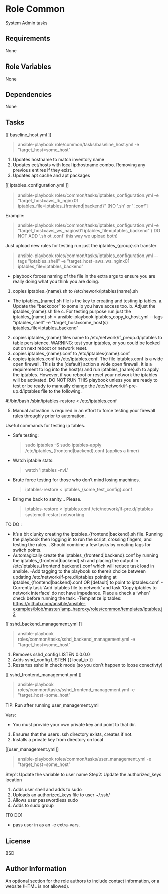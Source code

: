 ﻿Role Common
=========

System Admin tasks

Requirements
------------

None

Role Variables
--------------

None

Dependencies
------------

None

Tasks
----------------
 [[ baseline_host.yml ]]
> ansible-playbook role/common/tasks/baseline_host.yml -e "target_host=some_host"

1. Updates hostname to match inventory name
2. Updates ect/hosts with local ip:hostname combo. Removing any previous entires if they exist.
3. Updates apt cache and apt packages


[[  iptables_configuration.yml ]]
> ansible-playbook roles/common/tasks/iptables_configuration.yml -e "target_host=aws_lb_nginx01 iptables_file=iptables_{frontend|backend}" [NO '.sh' or ''.conf']

Example: 
> ansible-playbook roles/common/tasks/iptables_configuration.yml -e "target_host=aws_ws_nagios01 iptables_file=iptables_backend" ( DO NOT ADD '.sh ot .conf' this way we upload both)

Just upload new rules for testing run just the iptables_{group}.sh transfer
> ansible-playbook roles/common/tasks/iptables_configuration.yml --tags "iptables_shell" -e "target_host=aws_ws_nginx01 iptables_file=iptables_backend"

* playbook forces naming of the file in the extra args to ensure you are really doing what you think you are doing.
1.  copies iptables_{name}.sh to /etc/nework/iptables{name}.sh
- The iptables_{name}.sh file is the key to creating and testing ip tables.
            a. Update the “backdoor” to some ip you have access too.
   	b. Adjust the iptables_{name}.sh file
	c. For testing purpose run just the iptables_{name}.sh
            > ansible-playbook iptables_copy_to_host.yml --tags "iptables_shell" -e "target_host=some_host(s) iptables_file=iptables_backend"
2.  copies iptables_{name} files name to /etc/network/if_preup.d/iptables to table persistence.
   WARNING: test your iptables, or you could be locked out on next reboot or network reset.
3. copies iptables_{name}.conf to /etc/iptables{name}.conf
4. copies iptables.conf to /etc/iptables.conf.  The file iptables.conf is a wide open firewall. This is the [default] action a wide open firewall.  It is a requirement to log into the host(s) and run iptables_{name}.sh to apply the iptables.  However, if you reboot or reset your network the iptables will be activated.  DO NOT RUN THIS playbook unless you are ready to test or be ready to manually change the /etc/network/if-pre-up.d/iptables file to the following.

#!/bin/bash
/sbin/iptables-restore < /etc/iptables.conf

5. Manual activation is required in an effort to force testing your firewall rules throughly prior to automation.

Useful commands for testing ip tables.
 * Safe testing:
     > sudo iptables -S
     > sudo iptables-apply /etc/iptables_{frontend|backend}.conf (applies a timer)

 * Watch iptable stats:
     > watch 'iptables -nvL'

  * Brute force testing for those who don’t mind losing machines.
      > iptables-restore < iptables_{some_test_config}.conf

  * Bring me back to sanity… Please.
      > iptables-restore < iptables.conf
      > /etc/network/if-pre.d/iptables
      > systemctl restart networking

TO DO : 
- It’s a bit clunky creating the iptables_{frontend|backend}.sh file. Running the playbook then logging in to run the script, crossing fingers, and testing the rules… Should combine a few tasks by creating tags for switch points.
- Automagically create the iptables_{frontend|backend}.conf by running the iptables_{frontend|backend}.sh and placing the output in /etc/iptables_{frontend|backend}.conf which will reduce task load in ansible.
-Add tagging to the playbook so there’s choice between updating /etc/network/if-pre.d/iptables pointing at iptables_{frontend|backend}.conf OR [default] to point to iptables.conf.
-Currently task ‘Add iptables file to network’ and task ‘Copy iptables to network interface’ do not have impedance.  Place a check a ‘when’ check before running the task. 
-Templatize ip tables: https://github.com/ansible/ansible-examples/blob/master/lamp_haproxy/roles/common/templates/iptables.j2


[[ sshd_backend_management.yml ]]

> ansible-playbook roles/common/tasks/sshd_backend_management.yml -e "target_host=some_host"

1. Removes sshd_config LISTEN 0.0.0.0
2. Adds sshd_config LISTEN {{ local_ip }}
3. Restartes sshd in check mode (so you don't happen to loose conectivty)

[[ sshd_frontend_management.yml ]]

> ansible-playbook roles/common/tasks/sshd_frontend_management.yml -e "target_host=some_host"

TIP: Run after running user_management.yml

Vars:
  - You must provide your own private key and point to that dir.

1. Ensures that the users .ssh directory exists, creates if not.
2. Installs a private key from directory on local


[[user_management.yml]] 

> ansible-playbook roles/common/tasks/user_management.yml -e "target_host=some_host"
 
Step1: Update the variable to user name
Step2: Update the authorized_keys location
1. Adds user shell and adds to sudo
2. Uploads an authorized_keys file to user ~/.ssh/
3. Allows user passwordless sudo
4. Adds to sudo group

[TO DO] 
- pass user in as an -e extra-vars.



License
-------

BSD

Author Information
------------------

An optional section for the role authors to include contact information, or a website (HTML is not allowed).
